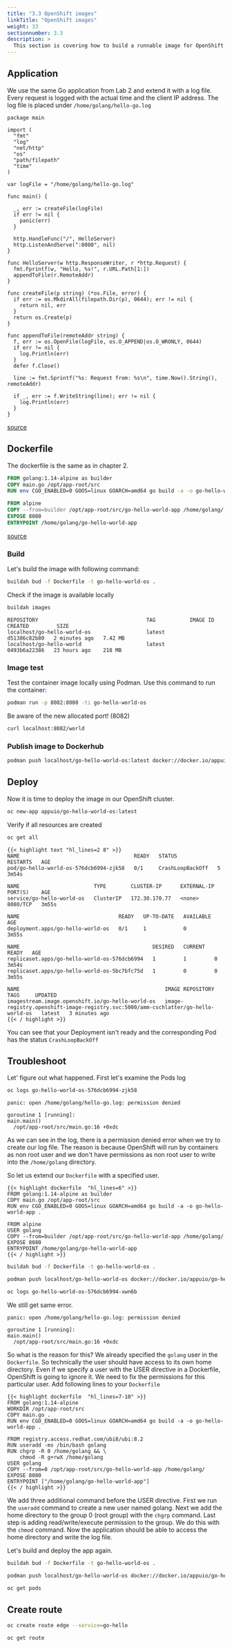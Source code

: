 ```yaml
---
title: "3.3 OpenShift images"
linkTitle: "OpenShift images"
weight: 33
sectionnumber: 3.3
description: >
  This section is covering how to build a runnable image for OpenShift clusters.
---
```

<!-- sgl: A bit weird to have a Go Application in the Java section ;)  -->
## Application

We use the same Go application from Lab 2 and extend it with a log file. Every request is logged with the actual time and the client IP address. The log file is placed under `/home/golang/hello-go.log`

``` golang
package main

import (
  "fmt"
  "log"
  "net/http"
  "os"
  "path/filepath"
  "time"
)

var logFile = "/home/golang/hello-go.log"

func main() {

  _, err := createFile(logFile)
  if err != nil {
    panic(err)
  }

  http.HandleFunc("/", HelloServer)
  http.ListenAndServe(":8080", nil)
}

func HelloServer(w http.ResponseWriter, r *http.Request) {
  fmt.Fprintf(w, "Hello, %s!", r.URL.Path[1:])
  appendToFile(r.RemoteAddr)
}

func createFile(p string) (*os.File, error) {
  if err := os.MkdirAll(filepath.Dir(p), 0644); err != nil {
    return nil, err
  }
  return os.Create(p)
}

func appendToFile(remoteAddr string) {
  f, err := os.OpenFile(logFile, os.O_APPEND|os.O_WRONLY, 0644)
  if err != nil {
    log.Println(err)
  }
  defer f.Close()

  line := fmt.Sprintf("%s: Request from: %s\n", time.Now().String(), remoteAddr)

  if _, err := f.WriteString(line); err != nil {
    log.Println(err)
  }
}

```

[source](https://raw.githubusercontent.com/puzzle/amm-techlab/master/content/en/docs/03.0/3.3/main.go)


## Dockerfile

The dockerfile is the same as in chapter 2.

<!-- sgl: This code didn't work for me but the included Dockerfile from this repo worked. -->
``` dockerfile
FROM golang:1.14-alpine as builder
COPY main.go /opt/app-root/src
RUN env CGO_ENABLED=0 GOOS=linux GOARCH=amd64 go build -a -o go-hello-world-app .

FROM alpine
COPY --from=builder /opt/app-root/src/go-hello-world-app /home/golang/
EXPOSE 8080
ENTRYPOINT /home/golang/go-hello-world-app

```

[source](https://raw.githubusercontent.com/puzzle/amm-techlab/master/content/en/docs/03.0/3.3/Dockerfile)


### Build

Let's build the image with following command:


```BASH
buildah bud -f Dockerfile -t go-hello-world-os .
```

Check if the image is available locally

```BASH
buildah images
```

```
REPOSITORY                                   TAG           IMAGE ID       CREATED         SIZE
localhost/go-hello-world-os                  latest        d51386c82b80   2 minutes ago   7.42 MB
localhost/go-hello-world                     latest        0493b6a22386   23 hours ago    218 MB
```


### Image test

Test the container image locally using Podman. Use this command to run the container:

```BASH
podman run -p 8082:8080 -ti go-hello-world-os
```

Be aware of the new allocated port! (8082)

```BASH
curl localhost:8082/world
```


### Publish image to Dockerhub


```BASH
podman push localhost/go-hello-world-os:latest docker://docker.io/appuio/go-hello-world.os:latest
```


## Deploy

Now it is time to deploy the image in our OpenShift cluster.

```BASH
oc new-app appuio/go-hello-world-os:latest
```

Verify if all resources are created

```BASH
oc get all
```

```
{{< highlight text "hl_lines=2 8" >}}
NAME                                     READY   STATUS             RESTARTS   AGE
pod/go-hello-world-os-576dcb6994-zjk58   0/1     CrashLoopBackOff   5          3m54s

NAME                        TYPE        CLUSTER-IP      EXTERNAL-IP   PORT(S)    AGE
service/go-hello-world-os   ClusterIP   172.30.170.77   <none>        8080/TCP   3m55s

NAME                                READY   UP-TO-DATE   AVAILABLE   AGE
deployment.apps/go-hello-world-os   0/1     1            0           3m55s

NAME                                           DESIRED   CURRENT   READY   AGE
replicaset.apps/go-hello-world-os-576dcb6994   1         1         0       3m54s
replicaset.apps/go-hello-world-os-5bc7bfc75d   1         0         0       3m55s

NAME                                               IMAGE REPOSITORY                                                                    TAGS     UPDATED
imagestream.image.openshift.io/go-hello-world-os   image-registry.openshift-image-registry.svc:5000/amm-cschlatter/go-hello-world-os   latest   3 minutes ago
{{< / highlight >}}
```

You can see that your Deployment isn't ready and the corresponding Pod has the status `CrashLoopBackOff`


## Troubleshoot

Let' figure out what happened.
First let's examine the Pods log

```BASH
oc logs go-hello-world-os-576dcb6994-zjk58
```

```
panic: open /home/golang/hello-go.log: permission denied

goroutine 1 [running]:
main.main()
  /opt/app-root/src/main.go:16 +0xdc

```

As we can see in the log, there is a permission denied error when we try to create our log file. The reason is because OpenShift will run by containers as non root user and we don't have permissions as non root user to write into the `/home/golang` directory.

So let us extend our `Dockerfile` with a specified user.


```
{{< highlight dockerfile  "hl_lines=6" >}}
FROM golang:1.14-alpine as builder
COPY main.go /opt/app-root/src
RUN env CGO_ENABLED=0 GOOS=linux GOARCH=amd64 go build -a -o go-hello-world-app .

FROM alpine
USER golang
COPY --from=builder /opt/app-root/src/go-hello-world-app /home/golang/
EXPOSE 8080
ENTRYPOINT /home/golang/go-hello-world-app
{{< / highlight >}}
```


```BASH
buildah bud -f Dockerfile -t go-hello-world-os .
```


```BASH
podman push localhost/go-hello-world-os docker://docker.io/appuio/go-hello-world.os:latest
```
<!-- sgl: The Image doesn't automatically update -->

```BASH
oc logs go-hello-world-os-576dcb6994-xwn6b
```


We still get same error.

```
panic: open /home/golang/hello-go.log: permission denied

goroutine 1 [running]:
main.main()
  /opt/app-root/src/main.go:16 +0xdc

```

So what is the reason for this? We already specified the `golang` user in the `Dockerfile`. So technically the user should have access to its own home directory. Even if we specify a user with the USER directive in a Dockerfile, OpenShift is going to ignore it. We need to fix the permissions for this particular user. Add following lines to your `Dockerfile`


```
{{< highlight dockerfile  "hl_lines=7-10" >}}
FROM golang:1.14-alpine
WORKDIR /opt/app-root/src
COPY main.go .
RUN env CGO_ENABLED=0 GOOS=linux GOARCH=amd64 go build -a -o go-hello-world-app .

FROM registry.access.redhat.com/ubi8/ubi:8.2
RUN useradd -ms /bin/bash golang
RUN chgrp -R 0 /home/golang && \
    chmod -R g+rwX /home/golang
USER golang
COPY --from=0 /opt/app-root/src/go-hello-world-app /home/golang/
EXPOSE 8080
ENTRYPOINT ["/home/golang/go-hello-world-app"]
{{< / highlight >}}
```

We add three additional command before the USER directive. First we run the `useradd` command to create a new user named golang. Next we add the home directory to the group 0 (root group) with the `chgrp` command. Last step is adding read/write/execute permission to the group. We do this with the `chmod` command. Now the application should be able to access the home directory and write the log file.

Let's build and deploy the app again.


```BASH
buildah bud -f Dockerfile -t go-hello-world-os .
```


```BASH
podman push localhost/go-hello-world-os docker://docker.io/appuio/go-hello-world.os:latest
```

```BASH
oc get pods
```


## Create route

<!-- sgl: error: you need to provide a route port via --port when exposing a non-existent service -->
```BASH
oc create route edge --service=go-hello
```

```BASH
oc get route
```
